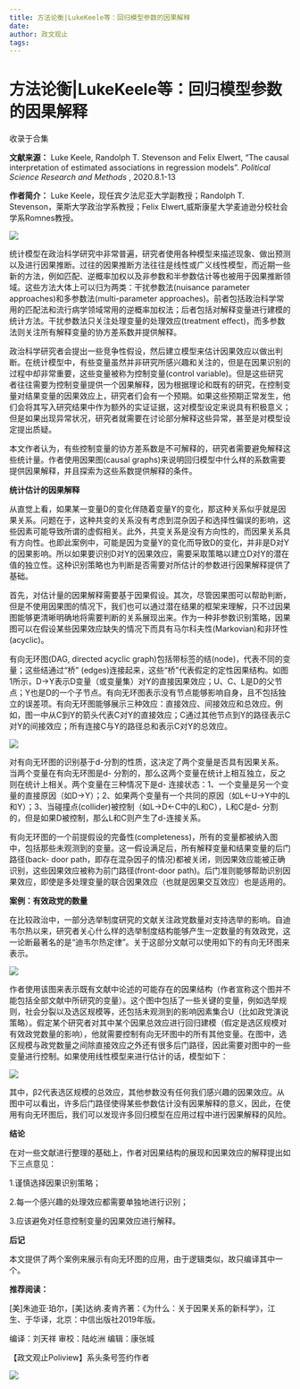 ```yaml
---
title: 方法论衡|LukeKeele等：回归模型参数的因果解释
date: 
author: 政文观止
tags: 
---
```

# 方法论衡|LukeKeele等：回归模型参数的因果解释


收录于合集

**文献来源：** Luke Keele, Randolph T. Stevenson and Felix Elwert, “The causal
interpretation of estimated associations in regression models”. _Political
Science Research and Methods_ , 2020.8.1-13

  

 **作者简介：** Luke Keele，现任宾夕法尼亚大学副教授；Randolph T. Stevenson，莱斯大学政治学系教授；Felix
Elwert,威斯康星大学麦迪逊分校社会学系Romnes教授。

  

![](/images/243/2.jpeg)

  

统计模型在政治科学研究中非常普遍，研究者使用各种模型来描述现象、做出预测以及进行因果推断。过往的因果推断方法往往是线性或广义线性模型，而近期一些新的方法，例如匹配、逆概率加权以及非参数和半参数估计等也被用于因果推断领域。这些方法大体上可以归为两类：干扰参数法(nuisance
parameter approaches)和多参数法(multi-parameter
approaches)。前者包括政治科学常用的匹配法和流行病学领域常用的逆概率加权法；后者包括对解释变量进行建模的统计方法。干扰参数法只关注处理变量的处理效应(treatment
effect)，而多参数法则关注所有解释变量的协方差系数并提供解释。

  

政治科学研究者会提出一些竞争性假设，然后建立模型来估计因果效应以做出判断。在统计模型中，有些变量虽然并非研究所感兴趣和关注的，但是在因果识别的过程中却非常重要，这些变量被称为控制变量(control
variable)。但是这些研究者往往需要为控制变量提供一个因果解释，因为根据理论和既有的研究，在控制变量对结果变量的因果效应上，研究者们会有一个预期。如果这些预期正常发生，他们会将其写入研究结果中作为额外的实证证据，这对模型设定来说具有积极意义；但是如果出现异常状况，研究者就需要在讨论部分解释这些异常，甚至是对模型设定提出质疑。

  

本文作者认为，有些控制变量的协方差系数是不可解释的，研究者需要避免解释这些统计量。作者使用因果图(causal
graphs)来说明回归模型中什么样的系数需要提供因果解释，并且探索为这些系数提供解释的条件。

  

 **统计估计的因果解释**

从直觉上看，如果某一变量D的变化伴随着变量Y的变化，那这种关系似乎就是因果关系。问题在于，这种共变的关系没有考虑到混杂因子和选择性偏误的影响，这些因素可能导致所谓的虚假相关。此外，共变关系是没有方向性的，而因果关系具有方向性。也即此案例中，可能是因为变量Y的变化而导致D的变化，并非是D对Y的因果影响。所以如果要识别D对Y的因果效应，需要采取策略以建立D对Y的潜在值的独立性。这种识别策略也为判断是否需要对所估计的参数进行因果解释提供了基础。

  

首先，对估计量的因果解释需要基于因果假设。其次，尽管因果图可以帮助判断，但是不使用因果图的情况下，我们也可以通过潜在结果的框架来理解，只不过因果图能够更清晰明确地将需要判断的关系展现出来。作为一种非参数识别策略，因果图可以在假设某些因果效应缺失的情况下而具有马尔科夫性(Markovian)和非环性(acyclic)。

  

有向无环图(DAG, directed acyclic graph)包括带标签的结(node)，代表不同的变量；这些结通过“桥”
(edges)连接起来，这些“桥”代表假定的定性因果结构。如图1所示，D→Y表示D变量（或变量集）对Y的直接因果效应；U、C、L是D的父节点；Y也是D的一个子节点。有向无环图表示没有节点能够影响自身，且不包括独立的误差项。有向无环图能够展示三种效应：直接效应、间接效应和总效应。例如，图一中从C到Y的箭头代表C对Y的直接效应；C通过其他节点到Y的路径表示C对Y的间接效应；所有连接C与Y的路径总和表示C对Y的总效应。

![](/images/243/3.png)

对有向无环图的识别基于d-分割的性质，这决定了两个变量是否具有因果关系。当两个变量在有向无环图是d-
分割的，那么这两个变量在统计上相互独立，反之则在统计上相关。两个变量在三种情况下是d-
连接状态：1、一个变量是另一个变量的直接原因（如D→Y）；2、如果两个变量有一个共同的原因（如L←U→Y中的L和Y）；3、当碰撞点(collider)被控制（如L→D←C中的L和C），L和C是d-
分割的，但是如果D被控制，那么L和C则产生了d-连接关系。

  

有向无环图的一个前提假设的完备性(completeness)，所有的变量都被纳入图中，包括那些未观测到的变量。这一假设满足后，所有解释变量和结果变量的后门路径(back-
door path，即存在混杂因子的情况)都被关闭，则因果效应能被正确识别，这些因果效应被称为前门路径(front-door
path)。后门准则能够帮助识别因果效应，即使是多处理变量的联合因果效应（也就是因果交互效应）也是适用的。

  

 **案例：有效政党的数量**

在比较政治中，一部分选举制度研究的文献关注政党数量对支持选举的影响。自迪韦尔热以来，研究者关心什么样的选举制度结构能够产生一定数量的有效政党，这一论断最著名的是“迪韦尔热定律”。关于这部分文献可以使用如下的有向无环图来表示。  

![](/images/243/4.png)

作者使用该图来表示既有文献中论述的可能存在的因果结构（作者宣称这个图并不能包括全部文献中所研究的变量）。这个图中包括了一些关键的变量，例如选举规则，社会分裂以及选区规模等，还包括未观测到的影响因素集合U（比如政党演说策略）。假定某个研究者对其中某个因果总效应进行回归建模（假定是选区规模对有效政党数量的影响），他就需要控制有向无环图中的所有其他变量。在图中，选区规模与政党数量之间除直接效应之外还有很多后门路径，因此需要对图中的一些变量进行控制。如果使用线性模型来进行估计的话，模型如下：  

![](/images/243/5.png)

其中，β2代表选区规模的总效应，其他参数没有任何我们感兴趣的因果效应。从图中可以看出，许多后门路径使得某些参数估计没有因果解释的意义，因此，在使用有向无环图后，我们可以发现许多回归模型在应用过程中进行因果解释的风险。  

  

 **结论**  

在对一些文献进行整理的基础上，作者对因果结构的展现和因果效应的解释提出如下三点意见：  

  

1.谨慎选择因果识别策略；

  

2.每一个感兴趣的处理效应都需要单独地进行识别；

  

3.应该避免对任意控制变量的因果效应进行解释。

  

 **后记**

  

本文提供了两个案例来展示有向无环图的应用，由于逻辑类似，故只编译其中一个。

  

 **推荐阅读：**

  

[美]朱迪亚·珀尔，[美]达纳.麦肯齐著：《为什么：关于因果关系的新科学》，江生、于华译，北京：中信出版社2019年版。

  

编译：刘天祥 审校：陆屹洲 编辑：康张城

【政文观止Poliview】系头条号签约作者

  

![](/images/243/6.jpeg)

  

